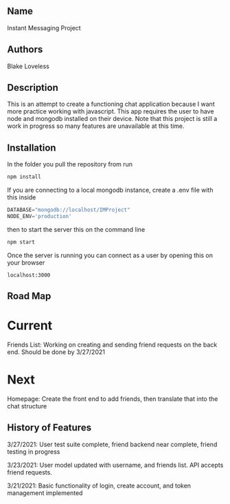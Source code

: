 ## Name

Instant Messaging Project 

## Authors

Blake Loveless

## Description

This is an attempt to create a functioning chat application because I want more practice working with javascript. This app requires the user to have node and mongodb installed on their device. Note that this project is still a work in progress so many features are unavailable at this time.

## Installation

In the folder you pull the repository from run

```bash
npm install 
```

If you are connecting to a local mongodb instance, create a .env file with this inside

```javascript
DATABASE="mongodb://localhost/IMProject"
NODE_ENV='production'
```

then to start the server this on the command line 

```bash
npm start
```

Once the server is running you can connect as a user by opening this on your browser

```url
localhost:3000
```

## Road Map

# Current

Friends List: Working on creating and sending friend requests on the back end. Should be done by 3/27/2021

# Next 

Homepage: Create the front end to add friends, then translate that into the chat structure

## History of Features

3/27/2021: User test suite complete, friend backend near complete, friend testing in progress

3/23/2021: User model updated with username, and friends list. API accepts friend requests. 

3/21/2021: Basic functionality of login, create account, and token management implemented

